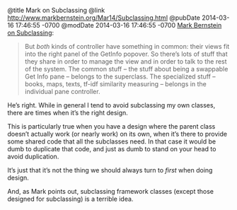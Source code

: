 @title Mark on Subclassing
@link http://www.markbernstein.org/Mar14/Subclassing.html
@pubDate 2014-03-16 17:46:55 -0700
@modDate 2014-03-16 17:46:55 -0700
<a href="http://www.markbernstein.org/Mar14/Subclassing.html">Mark Bernstein on Subclassing</a>:

>But <em>both</em> kinds of controller have something in common: their views fit into the right panel of the GetInfo popover. So there’s lots of stuff that they share in order to manage the view and in order to talk to the rest of the system. The common stuff – the stuff about being a swappable Get Info pane – belongs to the superclass. The specialized stuff – books, maps, texts, tf-idf similarity measuring – belongs in the individual pane controller.

He’s right. While in general I tend to avoid subclassing my own classes, there are times when it’s the right design.

This is particularly true when you have a design where the parent class doesn’t actually work (or nearly work) on its own, when it’s there to provide some shared code that all the subclasses need. In that case it would be dumb to duplicate that code, and just as dumb to stand on your head to avoid duplication.

It’s just that it’s not the thing we should always turn to *first* when doing design.

And, as Mark points out, subclassing framework classes (except those designed for subclassing) is a terrible idea.
